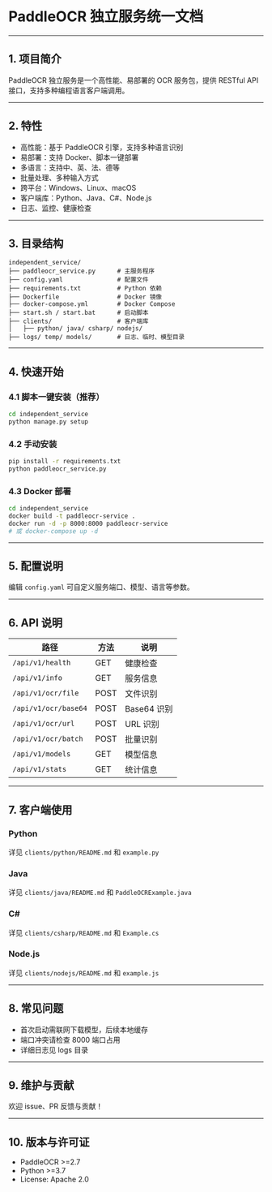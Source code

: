 # PaddleOCR 独立服务统一文档

---

## 1. 项目简介

PaddleOCR 独立服务是一个高性能、易部署的 OCR 服务包，提供 RESTful API 接口，支持多种编程语言客户端调用。

---

## 2. 特性
- 高性能：基于 PaddleOCR 引擎，支持多种语言识别
- 易部署：支持 Docker、脚本一键部署
- 多语言：支持中、英、法、德等
- 批量处理、多种输入方式
- 跨平台：Windows、Linux、macOS
- 客户端库：Python、Java、C#、Node.js
- 日志、监控、健康检查

---

## 3. 目录结构

```
independent_service/
├── paddleocr_service.py      # 主服务程序
├── config.yaml               # 配置文件
├── requirements.txt          # Python 依赖
├── Dockerfile                # Docker 镜像
├── docker-compose.yml        # Docker Compose
├── start.sh / start.bat      # 启动脚本
├── clients/                  # 客户端库
│   ├── python/ java/ csharp/ nodejs/
├── logs/ temp/ models/       # 日志、临时、模型目录
```

---

## 4. 快速开始

### 4.1 脚本一键安装（推荐）
```bash
cd independent_service
python manage.py setup
```

### 4.2 手动安装
```bash
pip install -r requirements.txt
python paddleocr_service.py
```

### 4.3 Docker 部署
```bash
cd independent_service
docker build -t paddleocr-service .
docker run -d -p 8000:8000 paddleocr-service
# 或 docker-compose up -d
```

---

## 5. 配置说明

编辑 `config.yaml` 可自定义服务端口、模型、语言等参数。

---

## 6. API 说明

| 路径 | 方法 | 说明 |
|------|------|------|
| `/api/v1/health` | GET | 健康检查 |
| `/api/v1/info` | GET | 服务信息 |
| `/api/v1/ocr/file` | POST | 文件识别 |
| `/api/v1/ocr/base64` | POST | Base64 识别 |
| `/api/v1/ocr/url` | POST | URL 识别 |
| `/api/v1/ocr/batch` | POST | 批量识别 |
| `/api/v1/models` | GET | 模型信息 |
| `/api/v1/stats` | GET | 统计信息 |

---

## 7. 客户端使用

### Python
详见 `clients/python/README.md` 和 `example.py`

### Java
详见 `clients/java/README.md` 和 `PaddleOCRExample.java`

### C#
详见 `clients/csharp/README.md` 和 `Example.cs`

### Node.js
详见 `clients/nodejs/README.md` 和 `example.js`

---

## 8. 常见问题
- 首次启动需联网下载模型，后续本地缓存
- 端口冲突请检查 8000 端口占用
- 详细日志见 logs 目录

---

## 9. 维护与贡献
欢迎 issue、PR 反馈与贡献！

---

## 10. 版本与许可证
- PaddleOCR >=2.7
- Python >=3.7
- License: Apache 2.0
